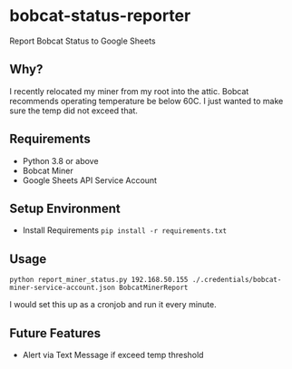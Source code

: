 # bobcat-status-reporter
Report Bobcat Status to Google Sheets

## Why?
I recently relocated my miner from my root into the attic. Bobcat recommends operating
temperature be below 60C. I just wanted to make sure the temp did not exceed that.

## Requirements
- Python 3.8 or above
- Bobcat Miner
- Google Sheets API Service Account

## Setup Environment
- Install Requirements ```pip install -r requirements.txt```

## Usage
```python3 
python report_miner_status.py 192.168.50.155 ./.credentials/bobcat-miner-service-account.json BobcatMinerReport
```
I would set this up as a cronjob and run it every minute.

## Future Features
- Alert via Text Message if exceed temp threshold